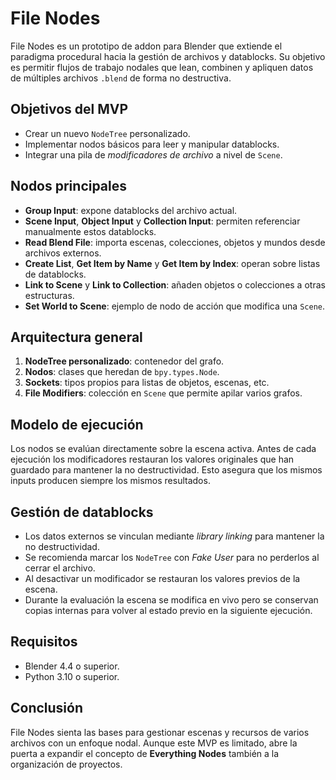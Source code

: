 # File Nodes

File Nodes es un prototipo de addon para Blender que extiende el paradigma procedural hacia la gestión de archivos y datablocks. Su objetivo es permitir flujos de trabajo nodales que lean, combinen y apliquen datos de múltiples archivos `.blend` de forma no destructiva.

## Objetivos del MVP
- Crear un nuevo `NodeTree` personalizado.
- Implementar nodos básicos para leer y manipular datablocks.
- Integrar una pila de *modificadores de archivo* a nivel de `Scene`.

## Nodos principales
- **Group Input**: expone datablocks del archivo actual.
- **Scene Input**, **Object Input** y **Collection Input**: permiten referenciar manualmente estos datablocks.
- **Read Blend File**: importa escenas, colecciones, objetos y mundos desde archivos externos.
- **Create List**, **Get Item by Name** y **Get Item by Index**: operan sobre listas de datablocks.
- **Link to Scene** y **Link to Collection**: añaden objetos o colecciones a otras estructuras.
- **Set World to Scene**: ejemplo de nodo de acción que modifica una `Scene`.

## Arquitectura general
1. **NodeTree personalizado**: contenedor del grafo.
2. **Nodos**: clases que heredan de `bpy.types.Node`.
3. **Sockets**: tipos propios para listas de objetos, escenas, etc.
4. **File Modifiers**: colección en `Scene` que permite apilar varios grafos.

## Modelo de ejecución
Los nodos se evalúan directamente sobre la escena activa. Antes de cada ejecución los modificadores restauran los valores originales que han guardado para mantener la no destructividad. Esto asegura que los mismos inputs producen siempre los mismos resultados.

## Gestión de datablocks
- Los datos externos se vinculan mediante *library linking* para mantener la no destructividad.
- Se recomienda marcar los `NodeTree` con *Fake User* para no perderlos al cerrar el archivo.
- Al desactivar un modificador se restauran los valores previos de la escena.
- Durante la evaluación la escena se modifica en vivo pero se conservan copias internas para volver al estado previo en la siguiente ejecución.

## Requisitos
- Blender 4.4 o superior.
- Python 3.10 o superior.

## Conclusión
File Nodes sienta las bases para gestionar escenas y recursos de varios archivos con un enfoque nodal. Aunque este MVP es limitado, abre la puerta a expandir el concepto de **Everything Nodes** también a la organización de proyectos.

